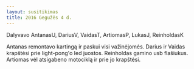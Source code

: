 ```yaml
---
layout: susitikimas
title: 2016 Gegužės 4 d.
---
```

Dalyvavo AntanasU, DariusV, VaidasT, ArtiomasP, LukasJ, ReinholdasK


Antanas remontavo kartingą ir paskui visi važinėjomės.
Darius ir Vaidas krapštėsi prie light-pong'o led juostos.
Reinholdas gamino usb flašiukus.
Artiomas vėl atsigabeno motociklą ir prie jo krapštėsi.


